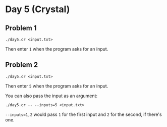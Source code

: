 # Day 5 (Crystal)

## Problem 1

    ./day5.cr <input.txt>

Then enter `1` when the program asks for an input.

## Problem 2

    ./day5.cr <input.txt>

Then enter `5` when the program asks for an input.

You can also pass the input as an argument:

    ./day5.cr -- --inputs=5 <input.txt>

`--inputs=1,2` would pass `1` for the first input and `2` for the second, if
there's one.
